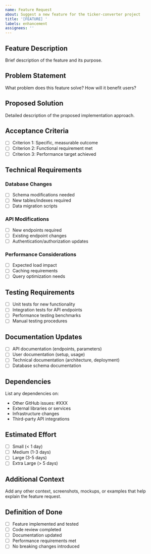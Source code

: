 ```yaml
---
name: Feature Request
about: Suggest a new feature for the ticker-converter project
title: '[FEATURE] '
labels: enhancement
assignees: ''
---
```


## Feature Description
Brief description of the feature and its purpose.

## Problem Statement
What problem does this feature solve? How will it benefit users?

## Proposed Solution
Detailed description of the proposed implementation approach.

## Acceptance Criteria
- [ ] Criterion 1: Specific, measurable outcome
- [ ] Criterion 2: Functional requirement met
- [ ] Criterion 3: Performance target achieved

## Technical Requirements

### Database Changes
- [ ] Schema modifications needed
- [ ] New tables/indexes required
- [ ] Data migration scripts

### API Modifications
- [ ] New endpoints required
- [ ] Existing endpoint changes
- [ ] Authentication/authorization updates

### Performance Considerations
- [ ] Expected load impact
- [ ] Caching requirements
- [ ] Query optimization needs

## Testing Requirements
- [ ] Unit tests for new functionality
- [ ] Integration tests for API endpoints
- [ ] Performance testing benchmarks
- [ ] Manual testing procedures

## Documentation Updates
- [ ] API documentation (endpoints, parameters)
- [ ] User documentation (setup, usage)
- [ ] Technical documentation (architecture, deployment)
- [ ] Database schema documentation

## Dependencies
List any dependencies on:
- Other GitHub issues: #XXX
- External libraries or services
- Infrastructure changes
- Third-party API integrations

## Estimated Effort
- [ ] Small (< 1 day)
- [ ] Medium (1-3 days)
- [ ] Large (3-5 days)
- [ ] Extra Large (> 5 days)

## Additional Context
Add any other context, screenshots, mockups, or examples that help explain the feature request.

## Definition of Done
- [ ] Feature implemented and tested
- [ ] Code review completed
- [ ] Documentation updated
- [ ] Performance requirements met
- [ ] No breaking changes introduced
